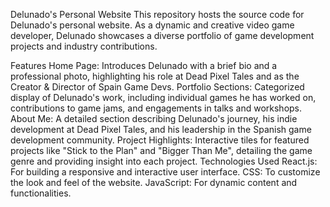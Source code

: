 Delunado's Personal Website
This repository hosts the source code for Delunado's personal website. As a dynamic and creative video game developer, Delunado showcases a diverse portfolio of game development projects and industry contributions.

Features
Home Page: Introduces Delunado with a brief bio and a professional photo, highlighting his role at Dead Pixel Tales and as the Creator & Director of Spain Game Devs.
Portfolio Sections: Categorized display of Delunado's work, including individual games he has worked on, contributions to game jams, and engagements in talks and workshops.
About Me: A detailed section describing Delunado's journey, his indie development at Dead Pixel Tales, and his leadership in the Spanish game development community.
Project Highlights: Interactive tiles for featured projects like "Stick to the Plan" and "Bigger Than Me", detailing the game genre and providing insight into each project.
Technologies Used
React.js: For building a responsive and interactive user interface.
CSS: To customize the look and feel of the website.
JavaScript: For dynamic content and functionalities.